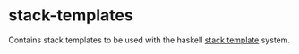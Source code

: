 # stack-templates

Contains stack templates to be used with the haskell [stack template](https://docs.haskellstack.org/en/stable/GUIDE/#templates) system.

